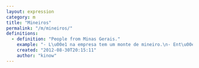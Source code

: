 ```yaml
---
layout: expression
category: m
title: "Mineiros"
permalink: "/m/mineiros/"
definitions:
  - definition: "People from Minas Gerais."
    example: "- L\u00e1 na empresa tem um monte de mineiro.\n- Ent\u00e3o na cantina n\u00e3o deve ter mais p\u00e3o-de-queijo."
    created: "2012-08-30T20:15:11"
    author: "kinow"
---
```

